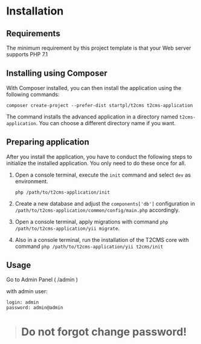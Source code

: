 Installation
============

## Requirements

The minimum requirement by this project template is that your Web server supports PHP 7.1

## Installing using Composer

With Composer installed, you can then install the application using the following commands:

    composer create-project --prefer-dist startpl/t2cms t2cms-application

The command installs the advanced application in a directory named `t2cms-application`. You can choose a different
directory name if you want.

## Preparing application

After you install the application, you have to conduct the following steps to initialize
the installed application. You only need to do these once for all.

1. Open a console terminal, execute the `init` command and select `dev` as environment.

   ```
   php /path/to/t2cms-application/init
   ```
2. Create a new database and adjust the `components['db']` configuration in `/path/to/t2cms-application/common/config/main.php` accordingly.

3. Open a console terminal, apply migrations with command `php /path/to/t2cms-application/yii migrate`.

4. Also in a console terminal, run the installation of the T2CMS core with command `php /path/to/t2cms-application/yii t2cms/init`

## Usage
Go to Admin Panel ( /admin )

with admin user:
```
login: admin
password: admin@admin
```
> # Do not forgot change password!